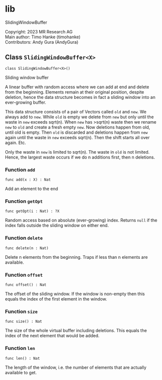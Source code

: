 # lib
SlidingWindowBuffer

Copyright: 2023 MR Research AG  
Main author: Timo Hanke (timohanke)  
Contributors: Andy Gura (AndyGura)  

## Class `SlidingWindowBuffer<X>`

``` motoko no-repl
class SlidingWindowBuffer<X>()
```

Sliding window buffer

A linear buffer with random access where we can add at end and delete from
the beginning.  Elements remain at their original position, despite
deletion, hence the data structure becomes in fact a sliding window into an
ever-growing buffer.

This data structure consists of a pair of Vectors called `old` and `new`.
We always add to `new`.  While `old` is empty we delete from `new` but only
until the waste in `new` exceeds sqrt(n). When `new` has >sqrt(n) waste
then we rename `new` to `old` and create a fresh empty `new`. Now deletions
happen from old, until old is empty. Then `old` is discarded and deletions
happen from `new` again until the waste in `new` exceeds sqrt(n). Then the
shift starts all over again. Etc.

Only the waste in `new` is limited to sqrt(n). The waste in `old` is not limited.
Hence, the largest waste occurs if we do n additions first, then n deletions.

### Function `add`
``` motoko no-repl
func add(x : X) : Nat
```

Add an element to the end


### Function `getOpt`
``` motoko no-repl
func getOpt(i : Nat) : ?X
```

Random access based on absolute (ever-growing) index.
Returns `null` if the index falls outside the sliding window on either end.


### Function `delete`
``` motoko no-repl
func delete(n : Nat)
```

Delete n elements from the beginning.
Traps if less than n elements are available.


### Function `offset`
``` motoko no-repl
func offset() : Nat
```

The offset of the sliding window.
If the window is non-empty then this equals the index of the first
element in the window.


### Function `size`
``` motoko no-repl
func size() : Nat
```

The size of the whole virtual buffer including deletions.
This equals the index of the next element that would be added.


### Function `len`
``` motoko no-repl
func len() : Nat
```

The length of the window, i.e. the number of elements that are actually
available to get.
